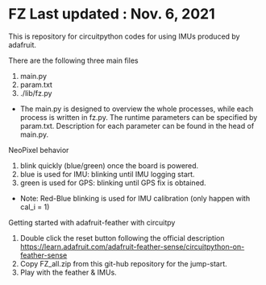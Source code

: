 # FZ                                         Last updated : Nov. 6, 2021

This is repository for circuitpython codes for using IMUs produced by adafruit.

There are the following three main files 
  1. main.py  
  2. param.txt
  3. ./lib/fz.py
  - The main.py is designed to overview the whole processes, while each process is written in fz.py. The runtime parameters can be specified by param.txt. Description for each parameter can be found in the head of main.py.

NeoPixel behavior 
  1. blink quickly (blue/green) once the board is powered.
  2. blue is used for IMU: blinking until IMU logging start.
  3. green is used for GPS: blinking until GPS fix is obtained.
  - Note: Red-Blue blinking is used for IMU calibration (only happen with cal_i = 1)

Getting started with adafruit-feather with circuitpy 
  1. Double click the reset button following the official description  https://learn.adafruit.com/adafruit-feather-sense/circuitpython-on-feather-sense
  2. Copy FZ_all.zip from this git-hub repository for the jump-start. 
  3. Play with the feather & IMUs. 
